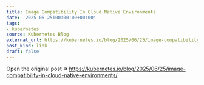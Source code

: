 ```yaml
---
title: Image Compatibility In Cloud Native Environments
date: '2025-06-25T00:00:00+00:00'
tags:
- kubernetes
source: Kubernetes Blog
external_url: https://kubernetes.io/blog/2025/06/25/image-compatibility-in-cloud-native-environments/
post_kind: link
draft: false
---
```

Open the original post ↗ https://kubernetes.io/blog/2025/06/25/image-compatibility-in-cloud-native-environments/
